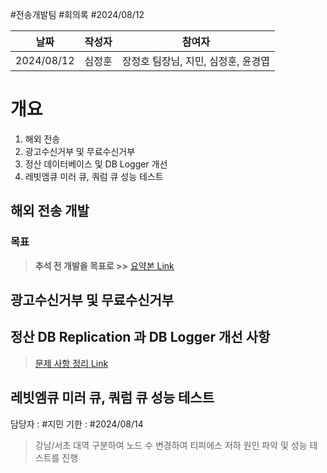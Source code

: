 #전송개발팀 #회의록 #2024/08/12 


| 날짜         | 작성자 | 참여자                   |
| ---------- | --- | --------------------- |
| 2024/08/12 | 심정훈 | 장정호 팀장님, 지민, 심정훈, 윤경엽 |


# 개요

1. 해외 전송
2. 광고수신거부 및 무료수신거부
3. 정산 데이터베이스 및 DB Logger 개선
4. 레빗엠큐 미러 큐, 쿼럼 큐 성능 테스트


## 해외 전송 개발

### **목표**

> **추석 전 개발을 목표로 >>** [요약본 Link](obsidian://open?vault=%E1%84%8C%E1%85%A5%E1%86%AB%E1%84%89%E1%85%A9%E1%86%BC%E1%84%80%E1%85%A2%E1%84%87%E1%85%A1%E1%86%AF%E1%84%90%E1%85%B5%E1%86%B7&file=Documents%2F%ED%9A%8C%EC%9D%98%EB%A1%9D%2F202408%2F20240812%2F%EB%AC%B4%EC%A0%9C%20%ED%8C%8C%EC%9D%BC.canvas)

## 광고수신거부 및 무료수신거부



## 정산 DB Replication 과 DB Logger 개선 사항

> [문제 사항 정리 Link](obsidian://open?vault=%E1%84%8C%E1%85%A5%E1%86%AB%E1%84%89%E1%85%A9%E1%86%BC%E1%84%80%E1%85%A2%E1%84%87%E1%85%A1%E1%86%AF%E1%84%90%E1%85%B5%E1%86%B7&file=Documents%2F%ED%9A%8C%EC%9D%98%EB%A1%9D%2F202408%2F20240812%2F%EC%A0%95%EC%82%B0%20DB%20Replication%20%EB%AC%B8%EC%A0%9C%20%EC%A0%95%EB%A6%AC.canvas)


## 레빗엠큐 미러 큐, 쿼럼 큐 성능 테스트

담당자 : #지민 
기한 : #2024/08/14

> 강남/서초 대역 구분하여 노드 수 변경하여 티피에스 저하 원인 파악 및 성능 테스트를 진행







